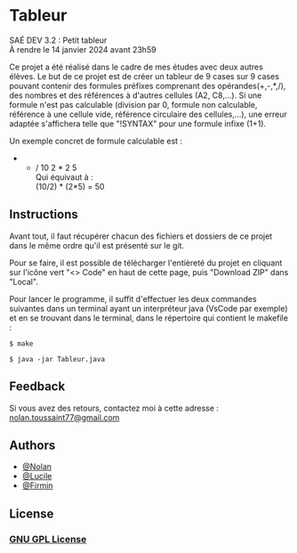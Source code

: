 # Tableur

SAÉ DEV 3.2 : Petit tableur<br>
À rendre le 14 janvier 2024 avant 23h59

Ce projet a été réalisé dans le cadre de mes études avec deux autres élèves. Le but de ce projet est de créer un tableur de 9 cases sur 9 cases pouvant contenir des formules préfixes comprenant des opérandes(+,-,*,/), des nombres et des références à d'autres cellules (A2, C8,...). Si une formule n'est pas calculable (division par 0, formule non calculable, référence à une cellule vide, référence circulaire des cellules,...), une erreur adaptée s'affichera telle que "!SYNTAX" pour une formule infixe (1+1).

Un exemple concret de formule calculable est : 
- * / 10 2 * 2 5<br>
Qui équivaut à :<br>
(10/2) * (2*5) = 50

## Instructions

Avant tout, il faut récupérer chacun des fichiers et dossiers de ce projet dans le même ordre qu'il est présenté sur le git.

Pour se faire, il est possible de télécharger l'entièreté du projet en cliquant sur l'icône vert "<> Code" en haut de cette page, puis "Download ZIP" dans "Local".

Pour lancer le programme, il suffit d'effectuer les deux commandes suivantes dans un terminal ayant un interpréteur java (VsCode par exemple) et en se trouvant dans le terminal, dans le répertoire qui contient le makefile :
```
$ make
```
```
$ java -jar Tableur.java
```

## Feedback

Si vous avez des retours, contactez moi à cette adresse : nolan.toussaint77@gmail.com

## Authors

- [@Nolan](https://github.com/Naturalhg/)
- [@Lucile](https://dwarves.iut-fbleau.fr/gitiut/pereiral)
- [@Firmin](https://dwarves.iut-fbleau.fr/gitiut/ndacleud)

## License

### [GNU GPL License](LICENSE)

